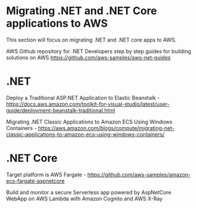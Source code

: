 # Migrating .NET and .NET Core applications to AWS

This section will focus on migrating .NET and .NET core apps to AWS. 

AWS Github repository for .NET Developers step by step guides for building solutions on AWS
 https://github.com/aws-samples/aws-net-guides

# .NET

Deploy a Traditional ASP.NET Application to Elastic Beanstalk  - https://docs.aws.amazon.com/toolkit-for-visual-studio/latest/user-guide/deployment-beanstalk-traditional.html

Migrating .NET Classic Applications to Amazon ECS Using Windows Containers - https://aws.amazon.com/blogs/compute/migrating-net-classic-applications-to-amazon-ecs-using-windows-containers/

# .NET Core

Target platform is AWS Fargate - https://github.com/aws-samples/amazon-ecs-fargate-aspnetcore 

Build and monitor a secure Serverless app powered by AspNetCore WebApp on  AWS Lambda with Amazon Cognito and AWS X-Ray
